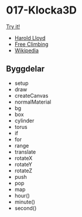 # 017-Klocka3D

[Try it!](https://christernilsson.github.io/Lab/2018/017-Klocka3D)

* [Harold Lloyd](https://www.youtube.com/watch?v=Hr2aj1ibVYE)
* [Free Climbing](https://www.youtube.com/watch?v=Fiu0LeLUjUU)
* [Wikipedia](https://sv.wikipedia.org/wiki/NK-klockan)

## Byggdelar

* setup
* draw
* createCanvas
* normalMaterial
* bg
* box 
* cylinder
* torus
* if
* for
* range
* translate 
* rotateX
* rotateY
* rotateZ
* push
* pop
* map
* hour()
* minute()
* second()
